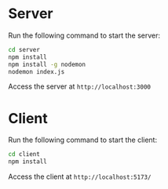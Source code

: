 # Server

Run the following command to start the server:

```bash
cd server
npm install
npm install -g nodemon
nodemon index.js
```

Access the server at `http://localhost:3000`

# Client

Run the following command to start the client:

```bash
cd client
npm install
```

Access the client at `http://localhost:5173/`
